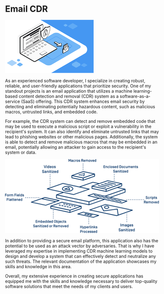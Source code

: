 # Email CDR
 ![CDR](images/EmailCDR.png)
 
 As an experienced software developer, I specialize in creating robust, reliable, and user-friendly applications that prioritize security. One of my standout projects is an email application that utilizes a machine learning-based content detection and removal (CDR) system as a software-as-a-service (SaaS) offering. This CDR system enhances email security by detecting and eliminating potentially hazardous content, such as malicious macros, untrusted links, and embedded code.

For example, the CDR system can detect and remove embedded code that may be used to execute a malicious script or exploit a vulnerability in the recipient's system. It can also identify and eliminate untrusted links that may lead to phishing websites or other malicious pages. Additionally, the system is able to detect and remove malicious macros that may be embedded in an email, potentially allowing an attacker to gain access to the recipient's system or data.

![Explain picture](images/CDR.svg)

In addition to providing a secure email platform, this application also has the potential to be used as an attack vector by adversaries. That is why I have leveraged my expertise in implementing CDR machine learning models to design and develop a system that can effectively detect and neutralize any such threats. The relevant documentation of the application showcases my skills and knowledge in this area.


Overall, my extensive experience in creating secure applications has equipped me with the skills and knowledge necessary to deliver top-quality software solutions that meet the needs of my clients and users.
